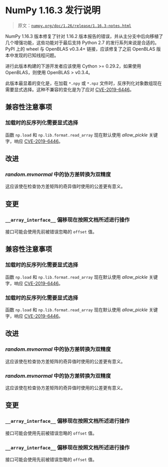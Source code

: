 # NumPy 1.16.3 发行说明

> 原文：[`numpy.org/doc/1.26/release/1.16.3-notes.html`](https://numpy.org/doc/1.26/release/1.16.3-notes.html)

NumPy 1.16.3 版本修复了针对 1.16.2 版本报告的错误，并从主分支中后向移植了几个增强功能，这些功能对于最后支持 Python 2.7 的发行系列来说是合适的。PyPI 上的 wheel 与 OpenBLAS v0.3.4+ 链接，应该修复了之前 OpenBLAS 版本中发现的已知线程问题。

进行此版本构建的下游开发者应该使用 Cython >= 0.29.2，如果使用 OpenBLAS，则使用 OpenBLAS > v0.3.4。

此版本最显着的变化是，在加载 `*.npy` 或 `*.npz` 文件时，反序列化对象数组现在需要显式选择。这种不兼容的变化是为了应对 [CVE-2019-6446](https://nvd.nist.gov/vuln/detail/CVE-2019-6446)。

## 兼容性注意事项

### 加载时的反序列化需要显式选择

函数 `np.load` 和 `np.lib.format.read_array` 现在默认使用 *allow_pickle* 关键字，响应 [CVE-2019-6446](https://nvd.nist.gov/vuln/detail/CVE-2019-6446)。

## 改进

### *random.mvnormal* 中的协方差转换为双精度

这应该使在检查协方差矩阵的奇异值时使用的公差更有意义。

## 变更

### `__array_interface__` 偏移现在按照文档所述进行操作

接口可能会使用先前被错误忽略的 `offset` 值。

## 兼容性注意事项

### 加载时的反序列化需要显式选择

函数 `np.load` 和 `np.lib.format.read_array` 现在默认使用 *allow_pickle* 关键字，响应 [CVE-2019-6446](https://nvd.nist.gov/vuln/detail/CVE-2019-6446)。

### 加载时的反序列化需要显式选择

函数 `np.load` 和 `np.lib.format.read_array` 现在默认使用 *allow_pickle* 关键字，响应 [CVE-2019-6446](https://nvd.nist.gov/vuln/detail/CVE-2019-6446)。

## 改进

### *random.mvnormal* 中的协方差转换为双精度

这应该使在检查协方差矩阵的奇异值时使用的公差更有意义。

### *random.mvnormal* 中的协方差转换为双精度

这应该使在检查协方差矩阵的奇异值时使用的公差更有意义。

## 变更

### `__array_interface__` 偏移现在按照文档所述进行操作

接口可能会使用先前被错误忽略的 `offset` 值。

### `__array_interface__` 偏移现在按照文档所述进行操作

接口可能会使用先前被错误忽略的 `offset` 值。
